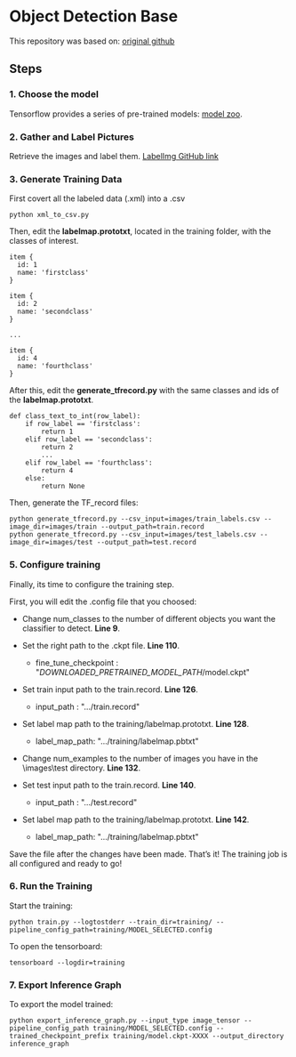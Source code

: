 # Object Detection Base

This repository was based on: [original github](https://github.com/EdjeElectronics/TensorFlow-Object-Detection-API-Tutorial-Train-Multiple-Objects-Windows-10)

## Steps
### 1. Choose the model

Tensorflow provides a series of pre-trained models: [model zoo](https://github.com/tensorflow/models/blob/master/research/object_detection/g3doc/detection_model_zoo.md). 

### 2. Gather and Label Pictures

Retrieve the images and label them. [LabelImg GitHub link](https://github.com/tzutalin/labelImg)

### 3. Generate Training Data

First covert all the labeled data (.xml) into a .csv
```
python xml_to_csv.py
```
Then, edit the **labelmap.prototxt**, located in the training folder, with the classes of interest.
```
item {
  id: 1
  name: 'firstclass'
}

item {
  id: 2
  name: 'secondclass'
}

...

item {
  id: 4
  name: 'fourthclass'
}

```
After this, edit the **generate_tfrecord.py** with the same classes and ids of the **labelmap.prototxt**.
```
def class_text_to_int(row_label):
    if row_label == 'firstclass':
        return 1
    elif row_label == 'secondclass':
        return 2
        ...
    elif row_label == 'fourthclass':
        return 4
    else:
        return None
```
Then, generate the TF_record files:
```
python generate_tfrecord.py --csv_input=images/train_labels.csv --image_dir=images/train --output_path=train.record
python generate_tfrecord.py --csv_input=images/test_labels.csv --image_dir=images/test --output_path=test.record
```

### 5. Configure training
Finally, its time to configure the training step.

First, you will edit the .config file that you choosed:

- Change num_classes to the number of different objects you want the classifier to detect. **Line 9**.

- Set the right path to the .ckpt file. **Line 110**.
 	- fine_tune_checkpoint : "*DOWNLOADED_PRETRAINED_MODEL_PATH*/model.ckpt"

- Set train input path to the train.record. **Line 126**.
	- input_path : ".../train.record"
	
- Set label map path to the training/labelmap.prototxt. **Line 128**.
	- label_map_path: ".../training/labelmap.pbtxt"

- Change num_examples to the number of images you have in the \images\test directory. **Line 132**.


- Set test input path to the train.record. **Line 140**.
	- input_path : ".../test.record"
	
- Set label map path to the training/labelmap.prototxt. **Line 142**.
	- label_map_path: ".../training/labelmap.pbtxt"

Save the file after the changes have been made. That’s it! The training job is all configured and ready to go!

### 6. Run the Training

Start the training:

```
python train.py --logtostderr --train_dir=training/ --pipeline_config_path=training/MODEL_SELECTED.config
```
To open the tensorboard:
```
tensorboard --logdir=training
```

### 7. Export Inference Graph

To export the model trained:

```
python export_inference_graph.py --input_type image_tensor --pipeline_config_path training/MODEL_SELECTED.config --trained_checkpoint_prefix training/model.ckpt-XXXX --output_directory inference_graph
```